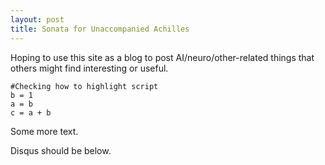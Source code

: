 ```yaml
---
layout: post
title: Sonata for Unaccompanied Achilles
---
```


Hoping to use this site as a blog to post AI/neuro/other-related things that others might find interesting or useful.

```
#Checking how to highlight script
b = 1
a = b
c = a + b
```

Some more text.

Disqus should be below.
